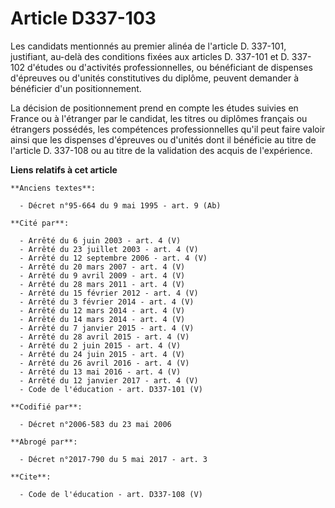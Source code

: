 # Article D337-103

Les candidats mentionnés au premier alinéa de l'article D. 337-101, justifiant, au-delà des conditions fixées aux articles D.
337-101 et D. 337-102 d'études ou d'activités professionnelles, ou bénéficiant de dispenses d'épreuves ou d'unités
constitutives du diplôme, peuvent demander à bénéficier d'un positionnement. 

La décision de positionnement prend en compte les études suivies en France ou à l'étranger par le candidat, les titres ou
diplômes français ou étrangers possédés, les compétences professionnelles qu'il peut faire valoir ainsi que les dispenses
d'épreuves ou d'unités dont il bénéficie au titre de l'article D. 337-108 ou au titre de la validation des acquis de
l'expérience.

**Liens relatifs à cet article**

	**Anciens textes**:

	  - Décret n°95-664 du 9 mai 1995 - art. 9 (Ab)

	**Cité par**:

	  - Arrêté du 6 juin 2003 - art. 4 (V)
	  - Arrêté du 23 juillet 2003 - art. 4 (V)
	  - Arrêté du 12 septembre 2006 - art. 4 (V)
	  - Arrêté du 20 mars 2007 - art. 4 (V)
	  - Arrêté du 9 avril 2009 - art. 4 (V)
	  - Arrêté du 28 mars 2011 - art. 4 (V)
	  - Arrêté du 15 février 2012 - art. 4 (V)
	  - Arrêté du 3 février 2014 - art. 4 (V)
	  - Arrêté du 12 mars 2014 - art. 4 (V)
	  - Arrêté du 14 mars 2014 - art. 4 (V)
	  - Arrêté du 7 janvier 2015 - art. 4 (V)
	  - Arrêté du 28 avril 2015 - art. 4 (V)
	  - Arrêté du 2 juin 2015 - art. 4 (V)
	  - Arrêté du 24 juin 2015 - art. 4 (V)
	  - Arrêté du 26 avril 2016 - art. 4 (V)
	  - Arrêté du 13 mai 2016 - art. 4 (V)
	  - Arrêté du 12 janvier 2017 - art. 4 (V)
	  - Code de l'éducation - art. D337-101 (V)

	**Codifié par**:

	  - Décret n°2006-583 du 23 mai 2006

	**Abrogé par**:

	  - Décret n°2017-790 du 5 mai 2017 - art. 3

	**Cite**:

	  - Code de l'éducation - art. D337-108 (V)
